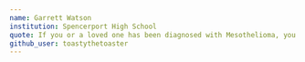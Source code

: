 ```yaml
---
name: Garrett Watson
institution: Spencerport High School
quote: If you or a loved one has been diagnosed with Mesothelioma, you may be entitled to compensation.
github_user: toastythetoaster
---
```

